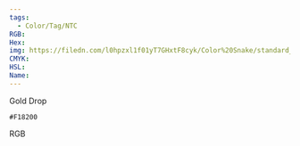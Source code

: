 ```yaml
---
tags:
  - Color/Tag/NTC
RGB:
Hex:
img: https://filedn.com/l0hpzxl1f01yT7GHxtF8cyk/Color%20Snake/standard_csv_to_svg/F18200.svg
CMYK:
HSL:
Name:
---
```

Gold Drop
```palette
#F18200
```
RGB
